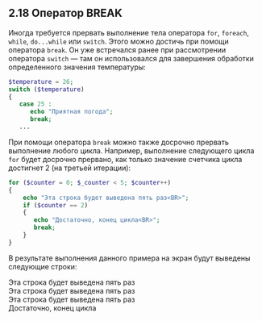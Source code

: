 ## 2.18 Оператор BREAK
Иногда требуется прервать выполнение тела оператора `for`, `foreach`, `while`, `do...while` или `switch`. Этого можно достичь при помощи оператора `break`. Он уже встречался ранее при рассмотрении оператора `switch` — там он использовался для завершения обработки определенного значения температуры:
```php
$temperature = 26;
switch ($temperature)
{
   case 25 :
      echo "Приятная погода";
      break;
   ...
```
При помощи оператора `break` можно также досрочно прервать выполнение
любого цикла. Например, выполнение следующего цикла `for` будет досрочно прервано, как только значение счетчика цикла достигнет 2 (на третьей итерации):
```php
for ($counter = 0; $_counter < 5; $counter++)
{
    echo "Эта строка будет выведена пять paз<BR>";
    if ($counter == 2)
    {
       echo "Достаточно, конец цикла<ВR>";
       break;
    }
}
```
В результате выполнения данного примера на экран будут выведены 
следующие строки:  

Эта строка будет выведена пять раз  
Эта строка будет выведена пять раз  
Эта строка будет выведена пять раз  
Достаточно, конец цикла
